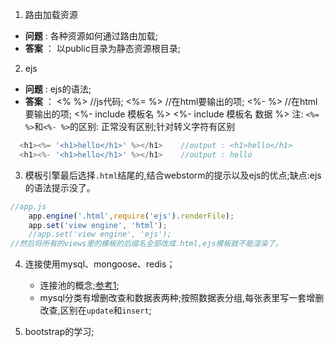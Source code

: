 1. 路由加载资源
  * **问题** : 各种资源如何通过路由加载;
  * **答案** ： 以public目录为静态资源根目录;

2. ejs
  * **问题** : ejs的语法;
  * **答案** ：  <% %>    //js代码;
                <%= %>    //在html要输出的项;
                <%- %>    //在html要输出的项;
                <%- include 模板名 %>
                <%- include 模板名 数据 %>
  注: `<%= %>`和`<%- %>`的区别:
     正常没有区别;针对转义字符有区别
```javascript
  <h1><%= '<h1>hello</h1>' %></h1>    //output : <h1>hello</h1>
  <h1><%- '<h1>hello</h1>' %></h1>    //output : hello
```
3. 模板引擎最后选择`.html`结尾的,结合webstorm的提示以及ejs的优点;缺点:ejs的语法提示没了。
```javascript
//app.js
    app.engine('.html',require('ejs').renderFile);
    app.set('view engine', 'html');
    //app.set('view engine', 'ejs');  
//然后将所有的views里的模板的后缀名全部改成.html,ejs模板就不能渲染了。

```
4. 连接使用mysql、mongoose、redis；
    * 连接池的概念;[参考1](http://blog.csdn.net/zhanglu5227/article/details/7847642);
    * mysql分类有增删改查和数据表两种;按照数据表分组,每张表里写一套增删改查,区别在`update`和`insert`;

5. bootstrap的学习;
